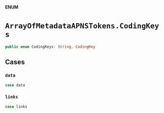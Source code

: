 **ENUM**

# `ArrayOfMetadataAPNSTokens.CodingKeys`

```swift
public enum CodingKeys: String, CodingKey
```

## Cases
### `data`

```swift
case data
```

### `links`

```swift
case links
```
